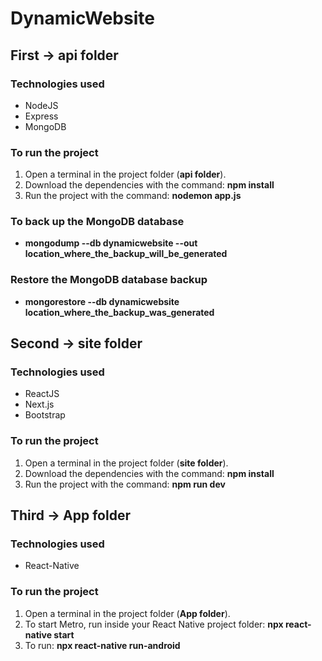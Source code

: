 # DynamicWebsite

## First -> api folder

### Technologies used
* NodeJS
* Express
* MongoDB

### To run the project
1. Open a terminal in the project folder (**api folder**).
2. Download the dependencies with the command: **npm install**
3. Run the project with the command: **nodemon app.js**

### To back up the MongoDB database
* **mongodump --db dynamicwebsite --out location_where_the_backup_will_be_generated**

### Restore the MongoDB database backup
* **mongorestore --db dynamicwebsite location_where_the_backup_was_generated**

## Second -> site folder

### Technologies used
* ReactJS
* Next.js
* Bootstrap

### To run the project
1. Open a terminal in the project folder (**site folder**).
2. Download the dependencies with the command: **npm install**
3. Run the project with the command: **npm run dev**

## Third -> App folder

### Technologies used
* React-Native

### To run the project
1. Open a terminal in the project folder (**App folder**).
2. To start Metro, run inside your React Native project folder: **npx react-native start**
3. To run: **npx react-native run-android**
